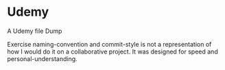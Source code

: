 # Udemy

A Udemy file Dump

Exercise naming-convention and commit-style is not a representation of how I would do it on a collaborative project.
It was designed for speed and personal-understanding.
